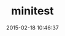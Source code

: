 ---
layout: post
title:  "minitest"
repo:   "seattlerb/minitest"
date:   2015-02-18 10:46:37
gemurl: https://github.com/seattlerb/minitest
---